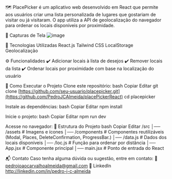 🗺️ PlacePicker
é um aplicativo web desenvolvido em React que permite aos usuários criar uma lista personalizada de lugares que gostariam de visitar ou já visitaram. 
O app utiliza a API de geolocalização do navegador para ordenar os locais disponíveis por proximidade. 

📸 Capturas de Tela
![image](https://github.com/user-attachments/assets/3a87d8c6-9eaf-4729-8866-4153d8459281)

🚀 Tecnologias Utilizadas
React.js
Tailwind CSS
LocalStorage
Geolocalização

⚙️ Funcionalidades
✔️ Adicionar locais à lista de desejos
✔️ Remover locais da lista
✔️ Ordenar locais por proximidade com base na localização do usuário

🔧 Como Executar o Projeto
Clone este repositório:
bash
Copiar
Editar
git clone [https://github.com/seu-usuario/placepicker.git](https://github.com/PedroJCAlmeida/placePickerReact)
cd placepicker

Instale as dependências:
bash
Copiar
Editar
npm install

Inicie o projeto:
bash
Copiar
Editar
npm run dev

Acesse no navegador:
📂 Estrutura do Projeto
bash
Copiar
Editar
/src
│── /assets        # Imagens e ícones
│── /components    # Componentes reutilizáveis (Modal, Places, DeleteConfirmation, ProgressBar.)
│── /data.js       # Dados dos locais disponíveis
│── /loc.js        # Função para ordenar por distância
│── App.jsx        # Componente principal
│── main.jsx       # Ponto de entrada do React

📬 Contato
Caso tenha alguma dúvida ou sugestão, entre em contato:
📧 pedrojoaocarvalhoalmeida@gmail.com
🔗 LinkedIn http://linkedin.com/in/pedro-j-c-almeida

